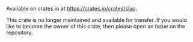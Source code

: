 Available on crates.io at https://crates.io/crates/slap.

This crate is no longer maintained and available for transfer. If you would like
to become the owner of this crate, then please open an issue on the repository.
